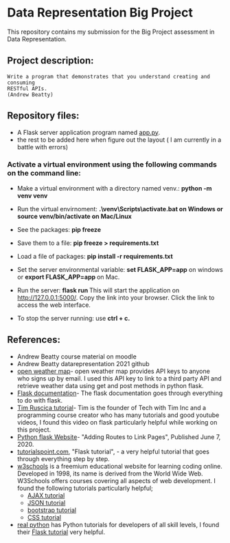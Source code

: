 # Data Representation Big Project

This repository contains my submission for the Big Project assessment in Data Representation.

## Project description: 
~~~
Write a program that demonstrates that you understand creating and consuming 
RESTful APIs. 
(Andrew Beatty)
~~~ 

## Repository files:

- A Flask server application program named [app.py]().
- the rest to be added here when figure out the layout ( I am currently in a battle with errors) 


### Activate a virtual environment using the following commands on the command line:

- Make a virtual environment with a directory named venv.: <b> python -m venv venv</b>

- Run the virtual envirnoment: <b>.\venv\Scripts\activate.bat on Windows or source venv/bin/activate on Mac/Linux </b>

 - See the packages: <b> pip freeze </b>

 - Save them to a file: <b> pip freeze > requirements.txt </b>

 - Load a file of packages: <b> pip install -r requirements.txt </b> 

 - Set the server environmental variable: <b>set FLASK_APP=app</b> on windows or <b> export FLASK_APP=app </b> on Mac. 

 - Run the server: <b> flask run </b>   This will start the application on http://127.0.0.1:5000/. Copy the link into your browser. Click the link to access the web interface.

  - To stop the server running: use <b> ctrl + c. </b>


## References:
- Andrew Beatty course material on moodle
- Andrew Beatty datarepresentation 2021 github 
- [open weather map](https://openweathermap.org/)- open weather map provides API keys to anyone who signs up by email. I used this API key to link to a third party API and retrieve weather data using get and post methods in python flask.  
- [Flask documentation](https://flask.palletsprojects.com/en/2.0.x/)- The flask documentation goes through everything to do with flask. 
- [Tim Ruscica tutorial](https://www.techwithtim.net/tutorials/flask/)- Tim is the founder of Tech with Tim Inc and a programming course creator who has many tutorials and good youtube videos, I found this video on flask particularly helpful while working on this project. 
- [Python flask Website](https://csveda.com/python-flask-website-adding-routes-to-link-pages/)- "Adding Routes to Link Pages", Published June 7, 2020.
- [tutorialspoint.com](https://www.tutorialspoint.com/flask/index.htm), "Flask tutorial", - a very helpful tutorial that goes through everything step by step. 
- [w3schools](https://www.w3schools.com/) is a freemium educational website for learning coding online. Developed in 1998, its name is derived from the World Wide Web. W3Schools offers courses covering all aspects of web development. I found the following tutorials particularly helpful; 
    - [AJAX tutorial](https://www.w3schools.com/js/js_ajax_intro.asp) 
    - [JSON tutorial](https://www.w3schools.com/js/js_json_intro.asp) 
    - [bootstrap tutorial](https://www.w3schools.com/bootstrap5/bootstrap_get_started.php)
    - [CSS tutorial](https://www.w3schools.com/css/)
- [real python](https://realpython.com/) has  Python tutorials for developers of all skill levels, I found their [Flask tutorial](https://realpython.com/python-web-applications-with-flask-part-i/) very helpful. 


